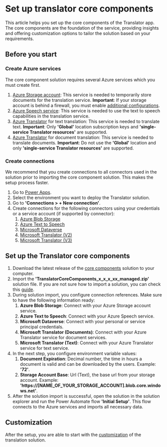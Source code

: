 # Set up translator core components

This article helps you set up the core components of the Translator app. The core components are the foundation of the service, providing insights and offering customization options to tailor the solution based on your requirements.

## Before you start

### Create Azure services
The core component solution requires several Azure services which you must create first.
1. [Azure Storage account](https://learn.microsoft.com/en-us/azure/storage/common/storage-account-create?tabs=azure-portal): This service is needed to temporarily store documents for the translation service. **Important**: If your storage account is behind a firewall, you must enable [additional configurations](https://learn.microsoft.com/en-us/azure/ai-services/translator/connector/document-translation-flow?tabs=blob-storage#azure-storage).
2. [Azure Speech service](https://portal.azure.com/#create/Microsoft.CognitiveServicesSpeechServices): This service is needed to use the text to speech capabilities in the translation service.
3. [Azure Translator](https://learn.microsoft.com/en-us/azure/ai-services/translator/create-translator-resource) for text translation: This service is needed to translate text. **Important**: Only **'Global'** location subscription keys and **'single-service Translator resources'** are supported.
4. [Azure Translator](https://learn.microsoft.com/en-us/azure/ai-services/translator/create-translator-resource) for document translation: This service is needed to translate documents. **Important**: Do not use the **'Global'** location and only **'single-service Translator resources'** are supported.

### Create connections
We recommend that you create connections to all connectors used in the solution prior to importing the core component solution. This makes the setup process faster.
1. Go to [Power Apps](https://make.powerapps.com/).
2. Select the environment you want to deploy the Translator solution.
3. Go to **'Connections > + New connection'**.
4. Create connections for the following connectors using your credentials or a service account (if supported by connector):
    1. [Azure Blob Storage](https://learn.microsoft.com/en-us/connectors/azureblob/)
    2. [Azure Text to Speech](https://learn.microsoft.com/en-us/connectors/azuretexttospeech/)
    3. [Microsoft Dataverse](https://learn.microsoft.com/en-us/connectors/commondataserviceforapps/)
    4. [Microsoft Translator (V2)](https://learn.microsoft.com/en-us/connectors/translatorv2/)
    5. [Microsoft Translator (V3)](https://learn.microsoft.com/en-us/connectors/microsofttranslatorv/)
  
## Set up the Translator core components
1. Download the latest release of the [core components](https://github.com/nschreder/translator/releases/tag/CoreComponents) solution to your computer.
2. Import the **'TranslatorCoreComponents_x_x_x_xx_managed.zip'** solution file. If you are not sure how to import a solution, you can check this [guide](https://learn.microsoft.com/en-us/power-apps/maker/data-platform/import-update-export-solutions).
3. During solution import, you configure connection references. Make sure to have the following information ready:
    1. **Azure Blob Storage**: Connect with your Azure Storage account service.
    2. **Azure Text to Speech**: Connect with your Azure Speech service.
    3. **Microsoft Dataverse**: Connect with your personal or service principal credentials.
    4. **Microsoft Translator (Documents)**: Connect with your Azure Translator service for document services.
    4. **Microsoft Translator (Text)**: Connect with your Azure Translator service for text service.
4. In the next step, you configure environment variable values:
    1. **Document Expiration**: Decimal number, the time in hours a document is valid and can be downloaded by the users. Example: **'72'**.
    2. **Storage Account Base**: Url (Text), the base url from your storage account. Example: **'https://[NAME_OF_YOUR_STORAGE_ACCOUNT].blob.core.windows.net'**.
5. After the solution import is successful, open the solution in the solution explorer and run the Power Automate flow **'Initial Setup'**. This flow connects to the Azure services and imports all necessary data.

## Customization
After the setup, you are able to start with the [customization](/TranslatorManagement/customization.md) of the translation solution.
